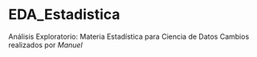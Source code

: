 # EDA_Estadistica
Análisis Exploratorio: Materia Estadística para Ciencia de Datos
Cambios realizados por *Manuel*
